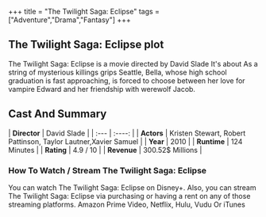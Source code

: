 +++
title = "The Twilight Saga: Eclipse"
tags = ["Adventure","Drama","Fantasy"]
+++
## The Twilight Saga: Eclipse plot
The Twilight Saga: Eclipse is a movie directed by David Slade It's about As a string of mysterious killings grips Seattle, Bella, whose high school graduation is fast approaching, is forced to choose between her love for vampire Edward and her friendship with werewolf Jacob.
## Cast And Summary
| **Director**      | David Slade |
    | :---        |    :----:   |
    |  **Actors** | Kristen Stewart, Robert Pattinson, Taylor Lautner,Xavier Samuel |
    | **Year**   | 2010    |
    |  **Runtime** | 124 Minutes |
    |  **Rating** | 4.9 / 10 | 
    |  **Revenue** | 300.52$ Millions |
### How To Watch / Stream The Twilight Saga: Eclipse
You can watch The Twilight Saga: Eclipse on Disney+.
Also, you can stream The Twilight Saga: Eclipse via purchasing or having a rent on any of those streaming platforms.
Amazon Prime Video, Netflix, Hulu, Vudu Or iTunes